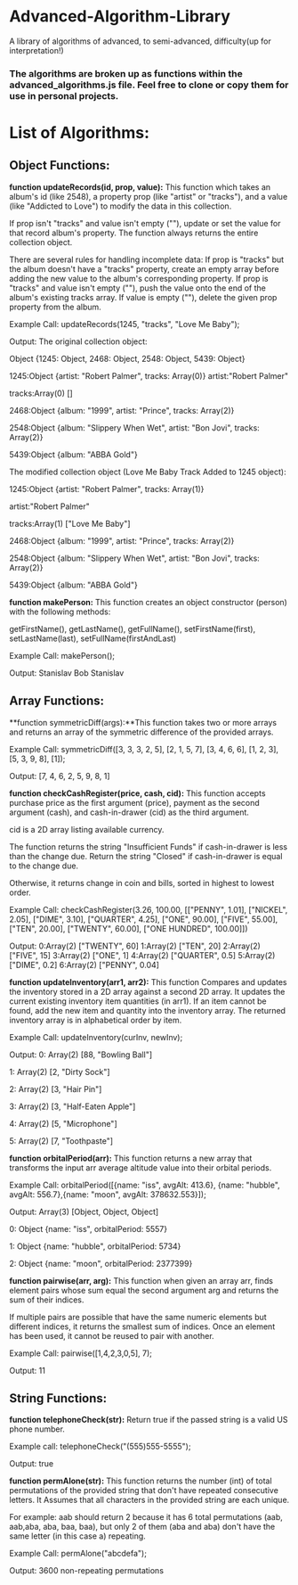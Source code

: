 # Advanced-Algorithm-Library
A library of algorithms of advanced, to semi-advanced, difficulty(up for interpretation!)


### The algorithms are broken up as functions within the advanced_algorithms.js file.  Feel free to clone or copy them for use in personal projects.

# List of Algorithms:

## Object Functions:


**function updateRecords(id, prop, value):** This function which takes an album's id (like 2548), a property prop (like "artist" or "tracks"), and a value (like "Addicted to Love") to modify the data in this collection.

If prop isn't "tracks" and value isn't empty (""), update or set the value for that record album's property.  The function always returns the entire collection object.

There are several rules for handling incomplete data:
If prop is "tracks" but the album doesn't have a "tracks" property, create an empty array before adding the new value to the album's corresponding property.  If prop is "tracks" and value isn't empty (""), push the value onto the end of the album's existing tracks array.  If value is empty (""), delete the given prop property from the album.

Example Call: 
updateRecords(1245, "tracks", "Love Me Baby");

Output: 
The original collection object: 

Object {1245: Object, 2468: Object, 2548: Object, 5439: Object}

1245:Object {artist: "Robert Palmer", tracks: Array(0)}
artist:"Robert Palmer"

tracks:Array(0) []

2468:Object {album: "1999", artist: "Prince", tracks: Array(2)}

2548:Object {album: "Slippery When Wet", artist: "Bon Jovi", tracks: Array(2)}

5439:Object {album: "ABBA Gold"}

The modified collection object (Love Me Baby Track Added to 1245 object):

1245:Object {artist: "Robert Palmer", tracks: Array(1)}

artist:"Robert Palmer"

tracks:Array(1) ["Love Me Baby"]

2468:Object {album: "1999", artist: "Prince", tracks: Array(2)}

2548:Object {album: "Slippery When Wet", artist: "Bon Jovi", tracks: Array(2)}

5439:Object {album: "ABBA Gold"}

**function makePerson:** This function creates an object constructor (person) with the following methods:

getFirstName(),
getLastName(),
getFullName(),
setFirstName(first),
setLastName(last),
setFullName(firstAndLast)

Example Call:
makePerson();

Output:
Stanislav
Bob Stanislav


## Array Functions:

**function symmetricDiff(args):**This function takes two or more arrays and returns an array of the symmetric difference of the provided arrays.

Example Call: 
symmetricDiff([3, 3, 3, 2, 5], [2, 1, 5, 7], [3, 4, 6, 6], [1, 2, 3], [5, 3, 9, 8], [1]);

Output: [7, 4, 6, 2, 5, 9, 8, 1]

**function checkCashRegister(price, cash, cid):**  This function accepts purchase price as the first argument (price), payment as the second argument (cash), and cash-in-drawer (cid) as the third argument.

cid is a 2D array listing available currency.

The function returns the string "Insufficient Funds" if cash-in-drawer is less than the change due. Return the string "Closed" if cash-in-drawer is equal to the change due.

Otherwise, it returns change in coin and bills, sorted in highest to lowest order.

Example Call: 
checkCashRegister(3.26, 100.00, [["PENNY", 1.01], ["NICKEL", 2.05], ["DIME", 3.10], ["QUARTER", 4.25], ["ONE", 90.00], ["FIVE", 55.00], ["TEN", 20.00], ["TWENTY", 60.00], ["ONE HUNDRED", 100.00]]) 

Output: 
0:Array(2) ["TWENTY", 60]
1:Array(2) ["TEN", 20]
2:Array(2) ["FIVE", 15]
3:Array(2) ["ONE", 1]
4:Array(2) ["QUARTER", 0.5]
5:Array(2) ["DIME", 0.2]
6:Array(2) ["PENNY", 0.04]


**function updateInventory(arr1, arr2):** This function Compares and updates the inventory stored in a 2D array against a second 2D array.  It updates the current existing inventory item quantities (in arr1). If an item cannot be found, add the new item and quantity into the inventory array. The returned inventory array is in alphabetical order by item.

Example Call: 
updateInventory(curInv, newInv);

Output:
0: Array(2) [88, "Bowling Ball"]

1: Array(2) [2, "Dirty Sock"]

2: Array(2) [3, "Hair Pin"]

3: Array(2) [3, "Half-Eaten Apple"]

4: Array(2) [5, "Microphone"]

5: Array(2) [7, "Toothpaste"]

**function orbitalPeriod(arr):** This function returns a new array that transforms the input arr average altitude value into their orbital periods.

Example Call:
orbitalPeriod([{name: "iss", avgAlt: 413.6}, {name: "hubble", avgAlt: 556.7},{name: "moon", avgAlt: 378632.553}]); 

Output:
Array(3) [Object, Object, Object]

0: Object {name: "iss", orbitalPeriod: 5557}

1: Object {name: "hubble", orbitalPeriod: 5734}

2: Object {name: "moon", orbitalPeriod: 2377399}

**function pairwise(arr, arg):** This function when given an array arr, finds element pairs whose sum equal the second argument arg and returns the sum of their indices.

If multiple pairs are possible that have the same numeric elements but different indices, it returns the smallest sum of indices. Once an element has been used, it cannot be reused to pair with another.

Example Call:
pairwise([1,4,2,3,0,5], 7);

Output:
11

## String Functions:

**function telephoneCheck(str):**
Return true if the passed string is a valid US phone number.

Example call:
telephoneCheck("(555)555-5555");

Output: true

**function permAlone(str):** This function returns the number (int) of total permutations of the provided string that don't have repeated consecutive letters. It Assumes that all characters in the provided string are each unique.
    
For example: aab should return 2
because it has 6 total permutations (aab, aab,aba, aba, baa, baa), but only 2 of them (aba and aba) don't have the same letter (in this case a) repeating.

Example Call: 
permAlone("abcdefa");

Output:
3600 non-repeating permutations





